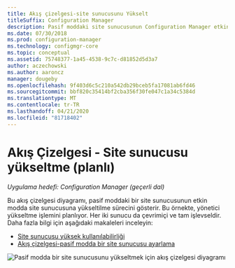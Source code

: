 ```yaml
---
title: Akış çizelgesi-site sunucusunu Yükselt
titleSuffix: Configuration Manager
description: Pasif moddaki site sunucusunun Configuration Manager etkin olarak nasıl yükseltilme şekli için bir akış çizelgesi diyagramı.
ms.date: 07/30/2018
ms.prod: configuration-manager
ms.technology: configmgr-core
ms.topic: conceptual
ms.assetid: 75748377-1a45-4538-9c7c-d81852d5d3a7
author: aczechowski
ms.author: aaroncz
manager: dougeby
ms.openlocfilehash: 9f403d6c5c210a542db29bceb5fa17081ab6fd46
ms.sourcegitcommit: bbf820c35414bf2cba356f30fe047c1a34c5384d
ms.translationtype: MT
ms.contentlocale: tr-TR
ms.lasthandoff: 04/21/2020
ms.locfileid: "81718402"
---
```

# <a name="flowchart---promote-site-server-planned"></a>Akış Çizelgesi - Site sunucusu yükseltme (planlı)

*Uygulama hedefi: Configuration Manager (geçerli dal)*

Bu akış çizelgesi diyagramı, pasif moddaki bir site sunucusunun etkin modda site sunucusuna yükseltilme sürecini gösterir. Bu örnekte, yönetici yükseltme işlemini planlıyor. Her iki sunucu da çevrimiçi ve tam işlevseldir. Daha fazla bilgi için aşağıdaki makaleleri inceleyin:  
- [Site sunucusu yüksek kullanılabilirliği](site-server-high-availability.md)  
- [Akış çizelgesi-pasif modda bir site sunucusu ayarlama](passive-site-server-flowchart.md)

![Pasif modda bir site sunucusunu yükseltmek için akış çizelgesi diyagramı](media/promote-site-server.png)
